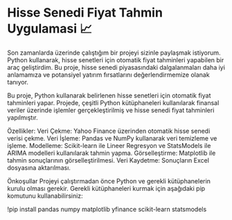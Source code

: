 # Hisse Senedi Fiyat Tahmin Uygulamasi 📈
Son zamanlarda üzerinde çalıştığım bir projeyi sizinle paylaşmak istiyorum. Python kullanarak, hisse senetleri için otomatik fiyat tahminleri yapabilen bir araç geliştirdim. Bu proje, hisse senedi piyasasındaki dalgalanmaları daha iyi anlamamıza ve potansiyel yatırım fırsatlarını değerlendirmemize olanak tanıyor.

Bu proje, Python kullanarak belirlenen hisse senetleri için otomatik fiyat tahminleri yapar. Projede, çeşitli Python kütüphaneleri kullanılarak finansal veriler üzerinde işlemler gerçekleştirilmiş ve hisse senedi fiyat tahminleri yapılmıştır.

Özellikler:
Veri Çekme: Yahoo Finance üzerinden otomatik hisse senedi verisi çekme. 
Veri İşleme: Pandas ve NumPy kullanarak veri temizleme ve işleme. 
Modelleme: Scikit-learn ile Lineer Regresyon ve StatsModels ile ARIMA modelleri kullanılarak tahmin yapma. Görselleştirme: Matplotlib ile tahmin sonuçlarının görselleştirilmesi. 
Veri Kaydetme: Sonuçların Excel dosyasına aktarılması. 

Önkoşullar Projeyi çalıştırmadan önce Python ve gerekli kütüphanelerin kurulu olması gerekir. Gerekli kütüphaneleri kurmak için aşağıdaki pip komutunu kullanabilirsiniz:

!pip install pandas numpy matplotlib yfinance scikit-learn statsmodels

